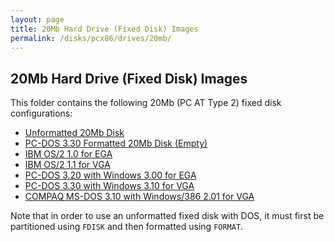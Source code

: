 ```yaml
---
layout: page
title: 20Mb Hard Drive (Fixed Disk) Images
permalink: /disks/pcx86/drives/20mb/
---
```


20Mb Hard Drive (Fixed Disk) Images
-----------------------------------

This folder contains the following 20Mb (PC AT Type 2) fixed disk configurations:

* [Unformatted 20Mb Disk](unformatted-at2.xml)
* [PC-DOS 3.30 Formatted 20Mb Disk (Empty)](pcdos330-empty-at2.xml)
* [IBM OS/2 1.0 for EGA](ibmos210-ega-at2.xml)
* [IBM OS/2 1.1 for VGA](ibmos211-vga-at2.xml)
* [PC-DOS 3.20 with Windows 3.00 for EGA](pcdos320-win300-ega-at2.xml)
* [PC-DOS 3.30 with Windows 3.10 for VGA](pcdos330-win310-vga-at2.xml)
* [COMPAQ MS-DOS 3.10 with Windows/386 2.01 for VGA](compaq310-win386201-vga-at2.xml)

Note that in order to use an unformatted fixed disk with DOS, it must first be partitioned using `FDISK` and then formatted
using `FORMAT`.
